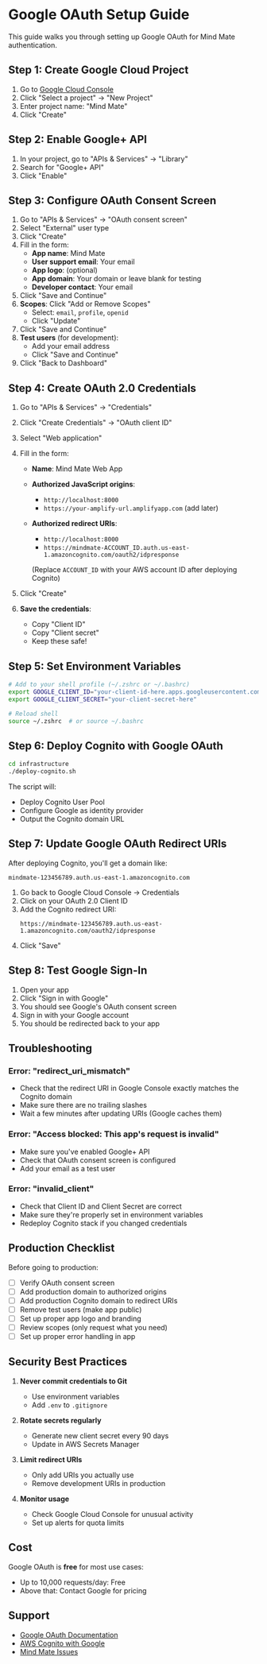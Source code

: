 # Google OAuth Setup Guide

This guide walks you through setting up Google OAuth for Mind Mate authentication.

## Step 1: Create Google Cloud Project

1. Go to [Google Cloud Console](https://console.cloud.google.com/)
2. Click "Select a project" → "New Project"
3. Enter project name: "Mind Mate"
4. Click "Create"

## Step 2: Enable Google+ API

1. In your project, go to "APIs & Services" → "Library"
2. Search for "Google+ API"
3. Click "Enable"

## Step 3: Configure OAuth Consent Screen

1. Go to "APIs & Services" → "OAuth consent screen"
2. Select "External" user type
3. Click "Create"
4. Fill in the form:
   - **App name**: Mind Mate
   - **User support email**: Your email
   - **App logo**: (optional)
   - **App domain**: Your domain or leave blank for testing
   - **Developer contact**: Your email
5. Click "Save and Continue"
6. **Scopes**: Click "Add or Remove Scopes"
   - Select: `email`, `profile`, `openid`
   - Click "Update"
7. Click "Save and Continue"
8. **Test users** (for development):
   - Add your email address
   - Click "Save and Continue"
9. Click "Back to Dashboard"

## Step 4: Create OAuth 2.0 Credentials

1. Go to "APIs & Services" → "Credentials"
2. Click "Create Credentials" → "OAuth client ID"
3. Select "Web application"
4. Fill in the form:
   - **Name**: Mind Mate Web App
   - **Authorized JavaScript origins**:
     - `http://localhost:8000`
     - `https://your-amplify-url.amplifyapp.com` (add later)
   - **Authorized redirect URIs**:
     - `http://localhost:8000`
     - `https://mindmate-ACCOUNT_ID.auth.us-east-1.amazoncognito.com/oauth2/idpresponse`
     
     (Replace `ACCOUNT_ID` with your AWS account ID after deploying Cognito)

5. Click "Create"
6. **Save the credentials**:
   - Copy "Client ID"
   - Copy "Client secret"
   - Keep these safe!

## Step 5: Set Environment Variables

```bash
# Add to your shell profile (~/.zshrc or ~/.bashrc)
export GOOGLE_CLIENT_ID="your-client-id-here.apps.googleusercontent.com"
export GOOGLE_CLIENT_SECRET="your-client-secret-here"

# Reload shell
source ~/.zshrc  # or source ~/.bashrc
```

## Step 6: Deploy Cognito with Google OAuth

```bash
cd infrastructure
./deploy-cognito.sh
```

The script will:
- Deploy Cognito User Pool
- Configure Google as identity provider
- Output the Cognito domain URL

## Step 7: Update Google OAuth Redirect URIs

After deploying Cognito, you'll get a domain like:
```
mindmate-123456789.auth.us-east-1.amazoncognito.com
```

1. Go back to Google Cloud Console → Credentials
2. Click on your OAuth 2.0 Client ID
3. Add the Cognito redirect URI:
   ```
   https://mindmate-123456789.auth.us-east-1.amazoncognito.com/oauth2/idpresponse
   ```
4. Click "Save"

## Step 8: Test Google Sign-In

1. Open your app
2. Click "Sign in with Google"
3. You should see Google's OAuth consent screen
4. Sign in with your Google account
5. You should be redirected back to your app

## Troubleshooting

### Error: "redirect_uri_mismatch"
- Check that the redirect URI in Google Console exactly matches the Cognito domain
- Make sure there are no trailing slashes
- Wait a few minutes after updating URIs (Google caches them)

### Error: "Access blocked: This app's request is invalid"
- Make sure you've enabled Google+ API
- Check that OAuth consent screen is configured
- Add your email as a test user

### Error: "invalid_client"
- Check that Client ID and Client Secret are correct
- Make sure they're properly set in environment variables
- Redeploy Cognito stack if you changed credentials

## Production Checklist

Before going to production:

- [ ] Verify OAuth consent screen
- [ ] Add production domain to authorized origins
- [ ] Add production Cognito domain to redirect URIs
- [ ] Remove test users (make app public)
- [ ] Set up proper app logo and branding
- [ ] Review scopes (only request what you need)
- [ ] Set up proper error handling in app

## Security Best Practices

1. **Never commit credentials to Git**
   - Use environment variables
   - Add `.env` to `.gitignore`

2. **Rotate secrets regularly**
   - Generate new client secret every 90 days
   - Update in AWS Secrets Manager

3. **Limit redirect URIs**
   - Only add URIs you actually use
   - Remove development URIs in production

4. **Monitor usage**
   - Check Google Cloud Console for unusual activity
   - Set up alerts for quota limits

## Cost

Google OAuth is **free** for most use cases:
- Up to 10,000 requests/day: Free
- Above that: Contact Google for pricing

## Support

- [Google OAuth Documentation](https://developers.google.com/identity/protocols/oauth2)
- [AWS Cognito with Google](https://docs.aws.amazon.com/cognito/latest/developerguide/google.html)
- [Mind Mate Issues](https://github.com/chunghaw/mind_mate/issues)
